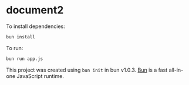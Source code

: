 # document2

To install dependencies:

```bash
bun install
```

To run:

```bash
bun run app.js
```

This project was created using `bun init` in bun v1.0.3. [Bun](https://bun.sh) is a fast all-in-one JavaScript runtime.
